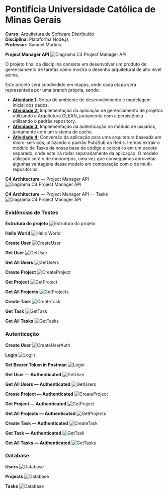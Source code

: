 # Pontifícia Universidade Católica de Minas Gerais

**Curso:** Arquitetura de Software Distribuído  
**Disciplina:** Plataforma Node.js  
**Professor:** Samuel Martins  

**Project Manager API**
![Diagrama C4 Project Manager API](docs/ProjectManagetAPI_Diagram.png)

O projeto final da disciplina consiste em desenvolver um produto de gerenciamento de tarefas como mostra o desenho arquitetural de alto nível acima.
 
Este projeto será subdividido em etapas, onde cada etapa será representada por uma branch própria, sendo:
- [**Atividade 1:**](docs/Atividade01/Atividade01.pdf) Setup do ambiente de desenvolvimento e modelagem inicial dos dados. 
- [**Atividade 2:**](docs/Atividade02/Atividade02.pdf) Implementação da aplicação de gerenciamento de projetos utilizando a Arquitetura CLEAN, juntamente com a persistência utilizando o padrão repository.
- [**Atividade 3:**](docs/Atividade03/Atividade03.pdf) Implementação da autenticação no módulo de usuários, juntamente com um sistema de cache.
- [**Atividade 4:**](docs/Atividade04/Atividade04.pdf) Conversão da aplicação para uma arquitetura baseada em micro-serviços, utilizando o padrão Pub/Sub do Redis. Iremos extrair o módulo de Tasks da nossa base de código e colocá-lo em um pacote separado, onde este irá rodar separadamente da aplicação. O modelo utilizado será o de monorepos, uma vez que conseguimos aproveitar algumas vantagens desse modelo em comparação com o de multi-repositórios.

**C4 Architecture** — Project Manager API
![Diagrama C4 Project Manager API](docs/ProjectManagetAPI_C4.png)

**C4 Architecture** — Project Manager API — Tasks
![Diagrama C4 Project Manager API](docs/ProjectManagetAPI_Tasks_C4.png)

### Evidências de Testes ###

**Estrutura do projeto** 
![Estrutura do projeto](docs/Atividade01/Evidencia01_ProjectStructure.png)

**Hello World**
![Hello World](docs/Atividade01/Evidencia01_HelloWorld.png)

**Create User**
![CreateUser](docs/Atividade02/Evidencia01_CreateUser.png)

**Get User**
![GetUser](docs/Atividade02/Evidencia02_GetUser.png)

**Get All Users**
![GetUsers](docs/Atividade02/Evidencia03_GetAllUsers.png)

**Create Project**
![CreateProject](docs/Atividade02/Evidencia04_CreateProject.png)

**Get Project**
![GetProject](docs/Atividade02/Evidencia05_GetProject.png)

**Get All Projects**
![GetProjects](docs/Atividade02/Evidencia06_GetAllProjects.png)

**Create Task**
![CreateTask](docs/Atividade02/Evidencia07_CreateTask.png)

**Get Task**
![GetTask](docs/Atividade02/Evidencia08_GetTask.png)

**Get All Tasks**
![GetTasks](docs/Atividade02/Evidencia09_GetAllTasks.png)

### Autenticação ###
**Create User**
![CreateUserAuth](docs/Atividade03/Evidencia01_CreateUser.png)

**Login**
![Login](docs/Atividade03/Evidencia02_Login.png)

**Set Bearer Token in Postman**
![Login](docs/Atividade03/Evidencia03_SetBearerToken.png)

**Get User — Authenticated**
![GetUser](docs/Atividade03/Evidencia04_GetUser.png)

**Get All Users — Authenticated**
![GetUsers](docs/Atividade03/Evidencia05_GetAllUsers.png)

**Create Project — Authenticated**
![CreateProject](docs/Atividade03/Evidencia06_CreateProject.png)

**Get Project — Authenticated**
![GetProject](docs/Atividade03/Evidencia07_GetProject.png)

**Get All Projects — Authenticated**
![GetProjects](docs/Atividade03/Evidencia08_GetAllProjects.png)

**Create Task — Authenticated**
![CreateTask](docs/Atividade03/Evidencia09_CreateTask.png)

**Get Task — Authenticated**
![GetTask](docs/Atividade03/Evidencia10_GetTask.png)

**Get All Tasks — Authenticated**
![GetTasks](docs/Atividade03/Evidencia11_GetAllTasks.png)

### Database ###

**Users**
![Database](docs/Atividade03/Evidencia12_Database_Users.png)

**Projects**
![Database](docs/Atividade03/Evidencia13_Database_Projects.png)

**Tasks**
![Database](docs/Atividade03/Evidencia14_Database_Tasks.png)